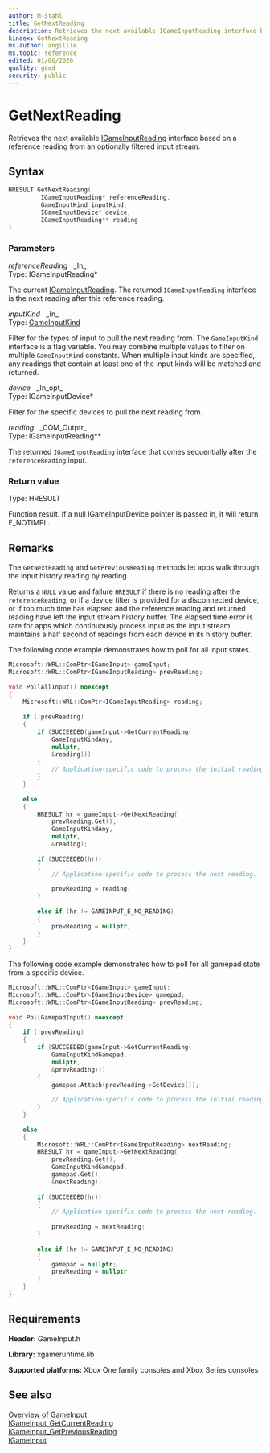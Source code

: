 ```yaml
---
author: M-Stahl
title: GetNextReading
description: Retrieves the next available IGameInputReading interface based on a reference reading from an optionally filtered input stream.
kindex: GetNextReading
ms.author: angillie
ms.topic: reference
edited: 01/06/2020
quality: good
security: public
---
```


# GetNextReading  

Retrieves the next available [IGameInputReading](../../igameinputreading/igameinputreading.md) interface based on a reference reading from an optionally filtered input stream.  

## Syntax  
  
```cpp
HRESULT GetNextReading(  
         IGameInputReading* referenceReading,  
         GameInputKind inputKind,  
         IGameInputDevice* device,  
         IGameInputReading** reading  
)  
```  
  
### Parameters  
  
*referenceReading* &nbsp;&nbsp;\_In\_  
Type: IGameInputReading*  

  
The current [IGameInputReading](../../igameinputreading/igameinputreading.md). The returned ``IGameInputReading`` interface is the next reading after this reference reading.


*inputKind* &nbsp;&nbsp;\_In\_  
Type: [GameInputKind](../../../enums/gameinputkind.md)  

  
Filter for the types of input to pull the next reading from. The ``GameInputKind`` interface is a flag variable. You may combine multiple values to filter on multiple ``GameInputKind`` constants. When multiple input kinds are specified, any readings that contain at least one of the input kinds will be matched and returned.  


*device* &nbsp;&nbsp;\_In\_opt\_  
Type: IGameInputDevice*  

  
Filter for the specific devices to pull the next reading from.  


*reading* &nbsp;&nbsp;\_COM\_Outptr\_  
Type: IGameInputReading**  

  
The returned ``IGameInputReading`` interface that comes sequentially after the ``referenceReading`` input.  


  
### Return value  
Type: HRESULT
  
Function result. If a null IGameInputDevice pointer is passed in, it will return E_NOTIMPL.
  
## Remarks  

The ``GetNextReading`` and ``GetPreviousReading`` methods let apps walk through the input history reading by reading.
  
Returns a ``NULL`` value and failure ``HRESULT`` if there is no reading after the ``referenceReading``, or if a device filter is provided for a disconnected device, or if too much time has elapsed and the reference reading and returned reading have left the input stream history buffer. The elapsed time error is rare for apps which continuously process input as the input stream maintains a half second of readings from each device in its history buffer.  

The following code example demonstrates how to poll for all input states.

```cpp
Microsoft::WRL::ComPtr<IGameInput> gameInput; 
Microsoft::WRL::ComPtr<IGameInputReading> prevReading; 
 
void PollAllInput() noexcept 
{ 
    Microsoft::WRL::ComPtr<IGameInputReading> reading; 
 
    if (!prevReading) 
    { 
        if (SUCCEEDED(gameInput->GetCurrentReading( 
            GameInputKindAny, 
            nullptr, 
            &reading))) 
        { 
            // Application-specific code to process the initial reading. 
        } 
    } 
 
    else 
    { 
        HRESULT hr = gameInput->GetNextReading( 
            prevReading.Get(), 
            GameInputKindAny, 
            nullptr, 
            &reading); 
 
        if (SUCCEEDED(hr)) 
        { 
            // Application-specific code to process the next reading. 
 
            prevReading = reading; 
        } 
 
        else if (hr != GAMEINPUT_E_NO_READING) 
        { 
            prevReading = nullptr; 
        } 
    } 
}
```
  
The following code example demonstrates how to poll for all gamepad state from a specific device.
  
```cpp
Microsoft::WRL::ComPtr<IGameInput> gameInput; 
Microsoft::WRL::ComPtr<IGameInputDevice> gamepad; 
Microsoft::WRL::ComPtr<IGameInputReading> prevReading; 
 
void PollGamepadInput() noexcept 
{ 
    if (!prevReading) 
    { 
        if (SUCCEEDED(gameInput->GetCurrentReading( 
            GameInputKindGamepad, 
            nullptr, 
            &prevReading))) 
        { 
            gamepad.Attach(prevReading->GetDevice()); 
 
            // Application-specific code to process the initial reading. 
        } 
    } 
 
    else 
    { 
        Microsoft::WRL::ComPtr<IGameInputReading> nextReading; 
        HRESULT hr = gameInput->GetNextReading( 
            prevReading.Get(), 
            GameInputKindGamepad, 
            gamepad.Get(), 
            &nextReading); 
 
        if (SUCCEEDED(hr)) 
        { 
            // Application-specific code to process the next reading. 
 
            prevReading = nextReading; 
        } 
 
        else if (hr != GAMEINPUT_E_NO_READING) 
        { 
            gamepad = nullptr; 
            prevReading = nullptr; 
        } 
    } 
}
```
  
## Requirements  

  
**Header:** GameInput.h
  
**Library:** xgameruntime.lib
  
**Supported platforms:** Xbox One family consoles and Xbox Series consoles  
  
## See also  

[Overview of GameInput](../../../../../../input/overviews/input-overview.md)   
[IGameInput_GetCurrentReading](igameinput_getcurrentreading.md)  
[IGameInput_GetPreviousReading](igameinput_getpreviousreading.md)  
[IGameInput](../igameinput.md) 